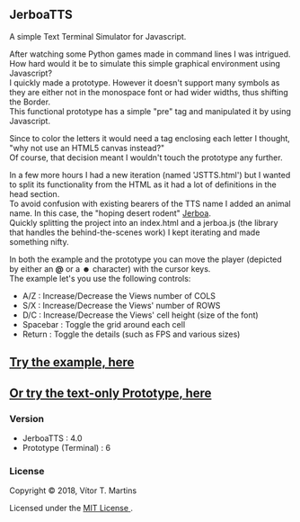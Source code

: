 ## JerboaTTS

A simple Text Terminal Simulator for Javascript.

After watching some Python games made in command lines I was intrigued. How hard would it be to simulate this simple graphical environment using Javascript?  
I quickly made a prototype. However it doesn't support many symbols as they are either not in the monospace font or had wider widths, thus shifting the Border.  
This functional prototype has a simple "pre" tag and manipulated it by using Javascript.

Since to color the letters it would need a tag enclosing each letter I thought, "why not use an HTML5 canvas instead?"  
Of course, that decision meant I wouldn't touch the prototype any further.

In a few more hours I had a new iteration (named 'JSTTS.html') but I wanted to split its functionality from the HTML as it had a lot of definitions in the head section.  
To avoid confusion with existing bearers of the TTS name I added an animal name. In this case, the "hoping desert rodent" [Jerboa](https://en.wikipedia.org/wiki/Jerboa).  
Quickly splitting the project into an index.html and a jerboa.js (the library that handles the behind-the-scenes work) I kept iterating and made something nifty.

In both the example and the prototype you can move the player (depicted by either an **@** or a **☻** character) with the cursor keys.  
The example let's you use the following controls:
- A/Z : Increase/Decrease the Views number of COLS
- S/X : Increase/Decrease the Views' number of ROWS
- D/C : Increase/Decrease the Views' cell height (size of the font)
- Spacebar : Toggle the grid around each cell
- Return : Toggle the details (such as FPS and various sizes)

## [Try the example, here](https://vimino.gitlab.io/JerboaTTS)
## [Or try the text-only Prototype, here](https://vimino.gitlab.io/JerboaTTS/prototype.html)

### Version

- JerboaTTS : 4.0
- Prototype (Terminal) : 6

### License

Copyright &copy; 2018, Vítor T. Martins

Licensed under the [MIT License ](https://opensource.org/licenses/MIT).
